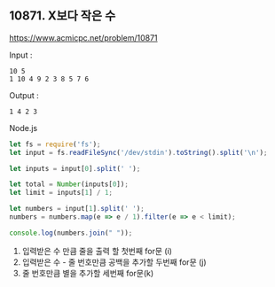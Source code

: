 ## **10871. X보다 작은 수**

https://www.acmicpc.net/problem/10871

Input : 
```
10 5
1 10 4 9 2 3 8 5 7 6
```
Output :  
``` 
1 4 2 3
```

Node.js
```js
let fs = require('fs');
let input = fs.readFileSync('/dev/stdin').toString().split('\n');

let inputs = input[0].split(' ');

let total = Number(inputs[0]);
let limit = inputs[1] / 1;

let numbers = input[1].split(' ');
numbers = numbers.map(e => e / 1).filter(e => e < limit);

console.log(numbers.join(" "));
```

1. 입력받은 수 만큼 줄을 출력 할 첫번째 for문 (i)
2. 입력받은 수 - 줄 번호만큼 공백을 추가할 두번째 for문 (j)
3. 줄 번호만큼 별을 추가할 세번째 for문(k)
